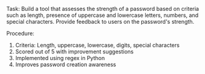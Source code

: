 Task:
Build a tool that assesses the strength of a password based on criteria such as length, presence of uppercase and lowercase letters, numbers, and special characters. Provide feedback to users on the password's strength.

Procedure:
1. Criteria: Length, uppercase, lowercase, digits, special characters
2. Scored out of 5 with improvement suggestions
3. Implemented using regex in Python
4. Improves password creation awareness
